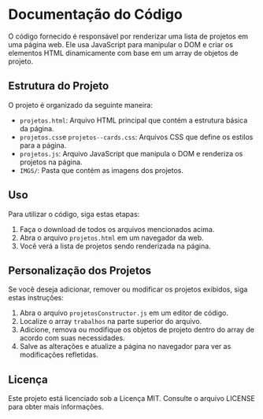 # Documentação do Código

O código fornecido é responsável por renderizar uma lista de projetos em uma página web. Ele usa JavaScript para manipular o DOM e criar os elementos HTML dinamicamente com base em um array de objetos de projeto.

## Estrutura do Projeto

O projeto é organizado da seguinte maneira:

- `projetos.html`: Arquivo HTML principal que contém a estrutura básica da página.
- `projetos.css`e `projetos--cards.css`: Arquivos CSS que define os estilos para a página.
- `projetos.js`: Arquivo JavaScript que manipula o DOM e renderiza os projetos na página.
- `IMGS/`: Pasta que contém as imagens dos projetos.

## Uso

Para utilizar o código, siga estas etapas:

1. Faça o download de todos os arquivos mencionados acima.
2. Abra o arquivo `projetos.html` em um navegador da web.
3. Você verá a lista de projetos sendo renderizada na página.

## Personalização dos Projetos

Se você deseja adicionar, remover ou modificar os projetos exibidos, siga estas instruções:

1. Abra o arquivo `projetosConstructor.js` em um editor de código.
2. Localize o array `trabalhos` na parte superior do arquivo.
3. Adicione, remova ou modifique os objetos de projeto dentro do array de acordo com suas necessidades.
4. Salve as alterações e atualize a página no navegador para ver as modificações refletidas.



## Licença

Este projeto está licenciado sob a Licença MIT. Consulte o arquivo LICENSE para obter mais informações.
